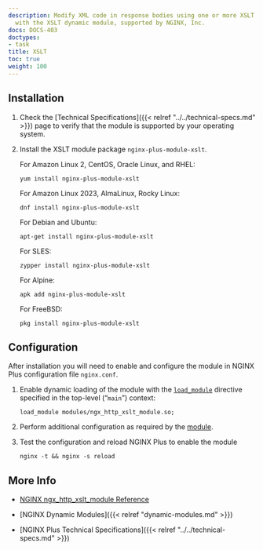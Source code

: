 ```yaml
---
description: Modify XML code in response bodies using one or more XSLT stylesheets,
  with the XSLT dynamic module, supported by NGINX, Inc.
docs: DOCS-403
doctypes:
- task
title: XSLT
toc: true
weight: 100
---
```


<span id="install"></span>
## Installation

1. Check the [Technical Specifications]({{< relref "../../technical-specs.md" >}}) page to verify that the module is supported by your operating system.

2. Install the XSLT module package `nginx-plus-module-xslt`.

   For Amazon Linux 2, CentOS, Oracle Linux, and RHEL:

   ```shell
   yum install nginx-plus-module-xslt
   ```

   For Amazon Linux 2023, AlmaLinux, Rocky Linux:

   ```shell
   dnf install nginx-plus-module-xslt
   ```

   For Debian and Ubuntu:

   ```shell
   apt-get install nginx-plus-module-xslt
   ```

   For SLES:

   ```shell
   zypper install nginx-plus-module-xslt
   ```

   For Alpine:

   ```shell
   apk add nginx-plus-module-xslt
   ```

   For FreeBSD:

   ```shell
   pkg install nginx-plus-module-xslt
   ```


<span id="configure"></span>

## Configuration

After installation you will need to enable and configure the module in NGINX Plus configuration file `nginx.conf`.

1. Enable dynamic loading of the module with the [`load_module`](https://nginx.org/en/docs/ngx_core_module.html#load_module) directive specified in the top-level (“`main`”) context:

   ```nginx
   load_module modules/ngx_http_xslt_module.so;
   ```

2. Perform additional configuration as required by the [module](https://nginx.org/en/docs/http/ngx_http_xslt_module.html).

3. Test the configuration and reload NGINX Plus to enable the module

   ```shell
   nginx -t && nginx -s reload
   ```


<span id="info"></span>
## More Info

- [NGINX ngx_http_xslt_module Reference](https://nginx.org/en/docs/http/ngx_http_xslt_module.html)

- [NGINX Dynamic Modules]({{< relref "dynamic-modules.md" >}})

- [NGINX Plus Technical Specifications]({{< relref "../../technical-specs.md" >}})
